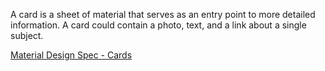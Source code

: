 A card is a sheet of material that serves as an entry point to more
detailed information. A card could contain a photo, text, and a link
about a single subject.

[Material Design Spec - Cards](https://www.google.com/design/spec/components/cards.html#cards-usage)
